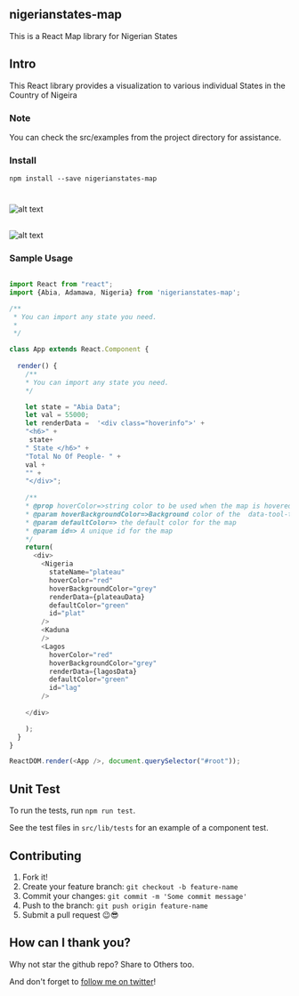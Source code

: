 ## nigerianstates-map 

This is a React Map library for Nigerian States



## Intro

This React library provides a visualization to various individual States in the Country of Nigeira

### Note
You can check the src/examples from the project directory for assistance.

### Install
```
npm install --save nigerianstates-map
```
#
![alt text](https://drive.google.com/uc?export=view&id=1MK6KvyI-41J2aQYPO6Nkm66MYTRZHQxf)


## 
![alt text](https://drive.google.com/uc?export=view&id=1e9DvBti8I9kwjb9zNd7V8jpHCDoz96oV)



### Sample Usage

```javascript

import React from "react";
import {Abia, Adamawa, Nigeria} from 'nigerianstates-map'; 

/**
 * You can import any state you need.
 *
 */

class App extends React.Component {
  
  render() {
    /**
    * You can import any state you need.
    */

    let state = "Abia Data";
    let val = 55000;
    let renderData =  '<div class="hoverinfo">' +
    "<h6>" +
     state+
    " State </h6>" +
    "Total No Of People- " +
    val +
    "" +
    "</div>";
    
    /**
    * @prop hoverColor=>string color to be used when the map is hovered on.
    * @param hoverBackgroundColor=>Background color of the  data-tool-tip for the map is on hover
    * @param defaultColor=> the default color for the map
    * @param id=> A unique id for the map 
    */
    return(
      <div>
        <Nigeria
          stateName="plateau"
          hoverColor="red"
          hoverBackgroundColor="grey"
          renderData={plateauData}
          defaultColor="green"
          id="plat"
        />
        <Kaduna
        />
        <Lagos
          hoverColor="red"
          hoverBackgroundColor="grey"
          renderData={lagosData}
          defaultColor="green"
          id="lag"
        />
     
    </div>

    );
  }
}

ReactDOM.render(<App />, document.querySelector("#root"));
```

## Unit Test
To run the tests, run `npm run test`.

See the test files in `src/lib/tests` for an example of a component test.


## Contributing
1. Fork it!
2. Create your feature branch: `git checkout -b feature-name`
3. Commit your changes: `git commit -m 'Some commit message'`
4. Push to the branch: `git push origin feature-name`
5. Submit a pull request 😉😎

## How can I thank you?

Why not star the github repo? Share to Others too.

And don't forget to [follow me on twitter](https://twitter.com/allindeveloper)!


